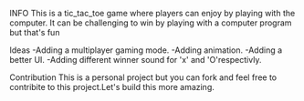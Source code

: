 INFO
This is a tic_tac_toe game where players can enjoy by playing with the computer.
It can be challenging to win by playing with a computer program but that's fun

Ideas
-Adding a multiplayer gaming mode.
-Adding animation.
-Adding a better UI. 
-Adding different winner sound for 'x' and 'O'respectivly.

Contribution 
This is a personal project but you can fork and feel free to contribite to this project.Let's build this more amazing.

